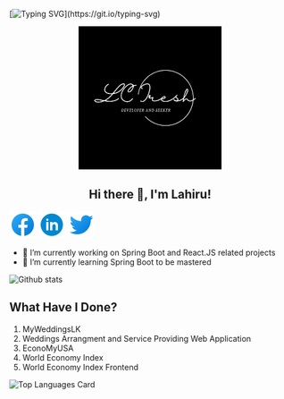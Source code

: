 [![Typing SVG](https://readme-typing-svg.herokuapp.com?multiline=true&width=500&lines=Full-Stack+Web+Developer.+Let's+Enjoy+Coding.)](https://git.io/typing-svg)

<p align="center">
  <img width="256" src="https://github.com/lahiruchalana/lahiruchalana/blob/main/assets/lcIresh.png" />
</p>  
<h2 align="center">Hi there 👋, I'm Lahiru!</h2>

<a href="https://www.facebook.com/lahiru.chalana.1"><img src="https://github.com/lahiruchalana/lahiruchalana/blob/main/assets/icons8-facebook-48.png"/></a>
<a href="https://www.linkedin.com/in/lahiru-chalana-622749155/"><img src="https://github.com/lahiruchalana/lahiruchalana/blob/main/assets/icons8-linkedin-circled-48.png"/></a>
<a href="https://twitter.com/ChalanaLahiru"><img src="https://github.com/lahiruchalana/lahiruchalana/blob/main/assets/icons8-twitter-48.png"/></a>

- 🔭 I’m currently working on Spring Boot and React.JS related projects
- 🌱 I’m currently learning Spring Boot to be mastered

![Github stats](https://github-readme-stats.vercel.app/api?username=lahiruchalana&theme=aura&show_icons=true&count_private=true) 

## What Have I Done?

1. MyWeddingsLK
2. Weddings Arrangment and Service Providing Web Application
3. EconoMyUSA
4. World Economy Index
5. World Economy Index Frontend

![Top Languages Card](https://github-readme-stats.vercel.app/api/top-langs/?username=lahiruchalana&theme=dark)


<!--
**lahiruchalana/lahiruchalana** is a ✨ _special_ ✨ repository because its `README.md` (this file) appears on your GitHub profile.

Here are some ideas to get you started:

- 🔭 I’m currently working on ...
- 🌱 I’m currently learning ...
- 👯 I’m looking to collaborate on ...
- 🤔 I’m looking for help with ...
- 💬 Ask me about ...
- 📫 How to reach me: ...
- 😄 Pronouns: ...
- ⚡ Fun fact: ...
-->
